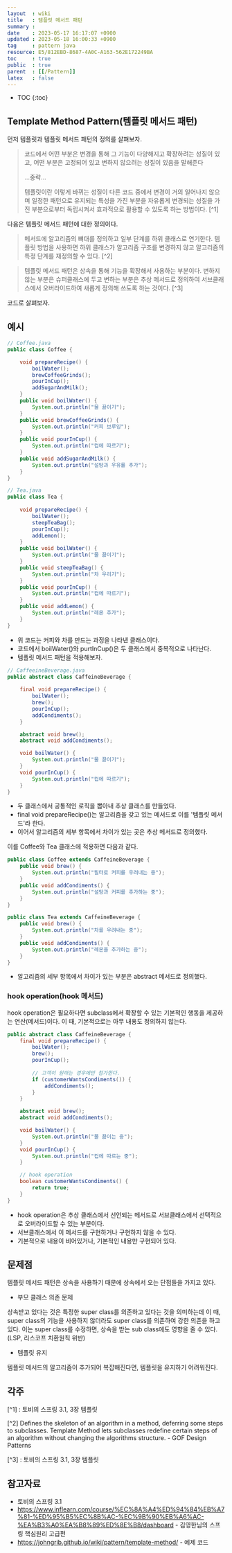 ```yaml
---
layout  : wiki
title   : 템플릿 메서드 패턴 
summary : 
date    : 2023-05-17 16:17:07 +0900
updated : 2023-05-18 16:00:33 +0900
tag     : pattern java
resource: E5/812EBD-8687-4A0C-A163-562E172249BA
toc     : true
public  : true
parent  : [[/Pattern]]
latex   : false
---
```

* TOC
{:toc}

## Template Method Pattern(템플릿 메서드 패턴)

먼저 템플릿과 템플릿 메서드 패턴의 정의를 살펴보자.

> 코드에서 어떤 부분은 변경을 통해 그 기능이 다양해지고 확장하려는 성질이 있고, 어떤 부분은 고정되어 있고 변하지 않으려는 성질이 있음을 말해준다  
>
> ...중략...
> 
> 템플릿이란 이렇게 바뀌는 성질이 다른 코드 중에서 변경이 거의 일어나지 않으며 일정한 패턴으로 유지되는 특성을 가진 부분을 자유롭게 변경되는 성질을 가진 부분으로부터 독립시켜서 효과적으로 활용할 수 있도록 하는 방법이다. [^1]

다음은 템플릿 메서드 패턴에 대한 정의이다.

> 메서드에 알고리즘의 뼈대를 정의하고 일부 단계를 하위 클래스로 연기한다. 템플릿 방법을 사용하면 하위 클래스가 알고리즘 구조를 변경하지 않고 알고리즘의 특정 단계를 재정의할 수 있다. [^2]

> 템플릿 메서드 패턴은 상속을 통해 기능을 확장해서 사용하는 부분이다. 변하지 않는 부분은 슈퍼클래스에 두고 변하는 부분은 추상 메서드로 정의하여 서브클래스에서 오버라이드하여 새롭게 정의해 쓰도록 하는 것이다. [^3]

코드로 살펴보자.

## 예시

```java
// Coffee.java
public class Coffee {

    void prepareRecipe() {
        boilWater();
        brewCoffeeGrinds();
        pourInCup();
        addSugarAndMilk();
    }
    public void boilWater() {
        System.out.println("물 끓이기");
    }
    public void brewCoffeeGrinds() {
        System.out.println("커피 브루잉");
    }
    public void pourInCup() {
        System.out.println("컵에 따르기");
    }
    public void addSugarAndMilk() {
        System.out.println("설탕과 우유를 추가");
    }
}

// Tea.java
public class Tea {
    
    void prepareRecipe() {
        boilWater();
        steepTeaBag();
        pourInCup();
        addLemon();
    }
    public void boilWater() {
        System.out.println("물 끓이기");
    }
    public void steepTeaBag() {
        System.out.println("차 우리기");
    }
    public void pourInCup() {
        System.out.println("컵에 따르기");
    }
    public void addLemon() {
        System.out.println("레몬 추가");
    }
}
```

- 위 코드는 커피와 차를 만드는 과정을 나타낸 클래스이다.
- 코드에서 boilWater()와 purtInCup()은 두 클래스에서 중복적으로 나타난다.
- 템플릿 메서드 패턴을 적용해보자.

```java
// CaffeeineBeverage.java
public abstract class CaffeineBeverage {
    
    final void prepareRecipe() {
        boilWater();
        brew();
        pourInCup();
        addCondiments();
    }

    abstract void brew();           
    abstract void addCondiments();  

    void boilWater() {
        System.out.println("물 끓이기");
    }
    void pourInCup() {
        System.out.println("컵에 따르기");
    }
}
```

- 두 클래스에서 공통적인 로직을 뽑아내 추상 클래스를 만들었다.
- final void prepareRecipe()는 알고리즘을 갖고 있는 메서드로 이를 '템플릿 메서드'라 한다.
- 이어서 알고리즘의 세부 항목에서 차이가 있는 곳은 추상 메서드로 정의했다.

이를 Coffee와 Tea 클래스에 적용하면 다음과 같다.

```java
public class Coffee extends CaffeineBeverage {
    public void brew() {
        System.out.println("필터로 커피를 우려내는 중");
    }
    public void addCondiments() {
        System.out.println("설탕과 커피를 추가하는 중");
    }
}

public class Tea extends CaffeineBeverage {
    public void brew() {
        System.out.println("차를 우려내는 중");
    }
    public void addCondiments() {
        System.out.println("레몬을 추가하는 중");
    }
}
```

- 알고리즘의 세부 항목에서 차이가 있는 부분은 abstract 메서드로 정의했다.

### hook operation(hook 메서드)

hook operation은 필요하다면 subclass에서 확장할 수 있는 기본적인 행동을 제공하는 연산(메서드)이다.
이 때, 기본적으로는 아무 내용도 정의하지 않는다.

```java
public abstract class CaffeineBeverage {
    final void prepareRecipe() {
        boilWater();
        brew();
        pourInCup();
        
        // 고객이 원하는 경우에만 첨가한다.
        if (customerWantsCondiments()) {
            addCondiments();
        }
    }

    abstract void brew();           
    abstract void addCondiments();  

    void boilWater() {
        System.out.println("물 끓이는 중");
    }
    void pourInCup() {
        System.out.println("컵에 따르는 중");
    }

    // hook operation
    boolean customerWantsCondiments() {
        return true;
    }
}
```

- hook operation은 추상 클래스에서 선언되는 메서드로 서브클래스에서 선택적으로 오버라이드할 수 있는 부분이다.
- 서브클래스에서 이 메서드를 구현하거나 구현하지 않을 수 있다.
- 기본적으로 내용이 비어있거나, 기본적인 내용만 구현되어 있다.

## 문제점

템플릿 메서드 패턴은 상속을 사용하기 때문에 상속에서 오는 단점들을 가지고 있다.

- 부모 클래스 의존 문제

상속받고 있다는 것은 특정한 super class를 의존하고 있다는 것을 의미하는데 이 때, super class의 기능을 사용하지 않더라도 super class를 의존하여 강한 의존을 하고있다. 이는 super class를 수정하면, 상속을 받는 sub class에도 영향을 줄 수 있다. (LSP, 리스코프 치환원칙 위반)

- 템플릿 유지

템플릿 메서드의 알고리즘이 추가되어 복잡해진다면, 템플릿을 유지하기 어려워진다. 

## 각주

[^1] : 토비의 스프링 3.1, 3장 템플릿

[^2] Defines the skeleton of an algorithm in a method, deferring some steps to subclasses. Template Method lets subclasses redefine certain steps of an algorithm without changing the algorithms structure. - GOF Design Patterns

[^3] : 토비의 스프링 3.1, 3장 템플릿

## 참고자료

- 토비의 스프링 3.1
- https://www.inflearn.com/course/%EC%8A%A4%ED%94%84%EB%A7%81-%ED%95%B5%EC%8B%AC-%EC%9B%90%EB%A6%AC-%EA%B3%A0%EA%B8%89%ED%8E%B8/dashboard - 김영한님의 스프링 핵심원리 고급편
- https://johngrib.github.io/wiki/pattern/template-method/ - 예제 코드